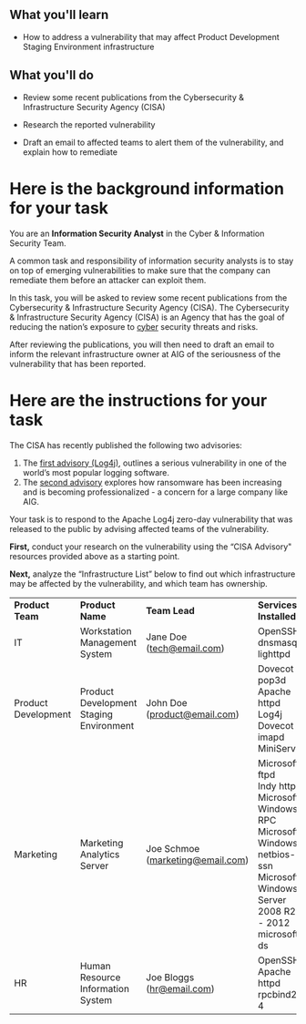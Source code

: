 ## What you'll learn

- How to address a vulnerability that may affect Product Development Staging Environment infrastructure
    

## What you'll do

- Review some recent publications from the Cybersecurity & Infrastructure Security Agency (CISA)
    
- Research the reported vulnerability
    
- Draft an email to affected teams to alert them of the vulnerability, and explain how to remediate

# Here is the background information for your task

You are an **Information Security Analyst** in the Cyber & Information Security Team.

A common task and responsibility of information security analysts is to stay on top of emerging vulnerabilities to make sure that the company can remediate them before an attacker can exploit them. 

In this task, you will be asked to review some recent publications from the Cybersecurity & Infrastructure Security Agency (CISA). The Cybersecurity & Infrastructure Security Agency (CISA) is an Agency that has the goal of reducing the nation’s exposure to [cyber](https://www.theforage.com/virtual-experience/2ZFnEGEDKTQMtEv9C/aig/cybersecurity-ku1i/www.google.com) security threats and risks. 

After reviewing the publications, you will then need to draft an email to inform the relevant infrastructure owner at AIG of the seriousness of the vulnerability that has been reported.

# Here are the instructions for your task

The CISA has recently published the following two advisories:

1. The [first advisory (Log4j)](https://www.cisa.gov/uscert/ncas/alerts/aa21-356a), outlines a serious vulnerability in one of the world’s most popular logging software.
2. The [second advisory](https://www.cisa.gov/news/2022/02/09/cisa-fbi-nsa-and-international-partners-issue-advisory-ransomware-trends-2021) explores how ransomware has been increasing and is becoming professionalized - a concern for a large company like AIG.

Your task is to respond to the Apache Log4j zero-day vulnerability that was released to the public by advising affected teams of the vulnerability. 

**First,** conduct your research on the vulnerability using the “CISA Advisory" resources provided above as a starting point.

**Next,** analyze the “Infrastructure List” below to find out which infrastructure may be affected by the vulnerability, and which team has ownership.

|                     |                                         |                                  |                                                                                                                                                        |
| ------------------- | --------------------------------------- | -------------------------------- | ------------------------------------------------------------------------------------------------------------------------------------------------------ |
| **Product Team**    | **Product Name**                        | **Team Lead**                    | **Services Installed**                                                                                                                                 |
| IT                  | Workstation Management System           | Jane Doe (tech@email.com)        | OpenSSH  <br>dnsmasq  <br>lighttpd                                                                                                                     |
| Product Development | Product Development Staging Environment | John Doe (product@email.com)     | Dovecot pop3d  <br>Apache httpd  <br>Log4j  <br>Dovecot imapd  <br>MiniServ                                                                            |
| Marketing           | Marketing Analytics Server              | Joe Schmoe (marketing@email.com) | Microsoft ftpd  <br>Indy httpd  <br>Microsoft Windows RPC  <br>Microsoft Windows netbios-ssn  <br>Microsoft Windows Server 2008 R2 - 2012 microsoft ds |
| HR                  | Human Resource Information System       | Joe Bloggs (hr@email.com)        | OpenSSH  <br>Apache httpd  <br>rpcbind2-4                                                                                                              |